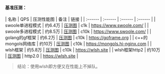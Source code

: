 #### 基准压测：

| 名称 | QPS | 压测性能图 | 备注 | 链接 |
| :------ | :------ | :------ | :------ |
| swoole单进程模式 | 约6.4万 | [压测图](https://github.com/hanhyu/wlsh-doc/blob/master/swoole-base.png) | c1k | https://www.swoole.com/ |
| swoole多进程模式 | 约8.5万 | [压测图](https://github.com/hanhyu/wlsh-doc/blob/master/swoole-process.png) | c10k | https://www.swoole.com/ |
| golang的gf框架 | 约6.2万 | [压测图](https://github.com/hanhyu/wlsh-doc/blob/master/gf.png) | c10k  | https://goframe.org |
| c++的mongols网络库 | 约10万 | [压测图](https://github.com/hanhyu/wlsh-doc/blob/master/mongols.png) | c10k | https://mongols.hi-nginx.com |
| wlsh框架 | 约5.8万 | [压测图](https://github.com/hanhyu/wlsh-doc/blob/master/wlsh.png) | c10k | https://wlsh.site |
| wlsh框架http2 | 约10万 | [压测图](https://github.com/hanhyu/wlsh-doc/blob/master/wlsh-http2.png) | http2.0 | https://wlsh.site |

> 结论：使用wlsh即方便又在性能上不掉队。